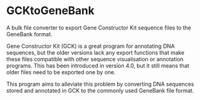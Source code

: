 # GCKtoGeneBank
A bulk file converter to export Gene Constructor Kit sequence files to the GeneBank format.

Gene Constructor Kit (GCK) is a great program for annotating DNA sequences, but the older versions lack any export functions that make these files compatible with other sequence visualisation or annotation programs. This has been introduced in version 4.0, but it still means that older files need to be exported one by one.

This program aims to alleviate this problem by converting DNA sequences stored and annotated in GCK to the commonly used GeneBank file format.

